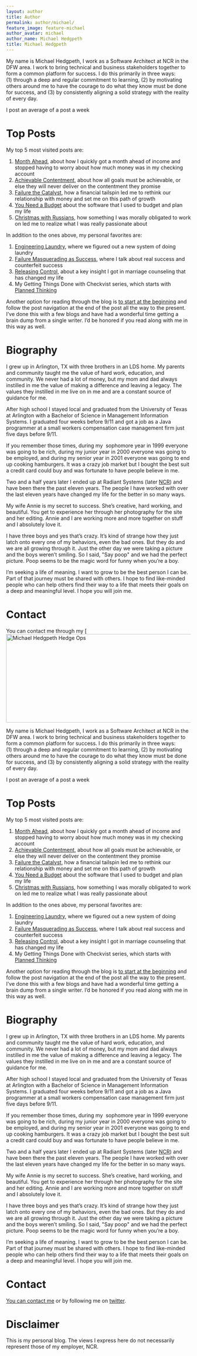 ```yaml
---
layout: author
title: Author
permalink: author/michael/
feature_image: feature-michael
author_avatar: michael
author_name: Michael Hedgpeth
title: Michael Hedgpeth
---
```


My name is Michael Hedgpeth, I work as a Software Architect at NCR in the DFW area. I work to bring technical and business stakeholders together to form a common platform for success. I do this primarily in three ways: (1) through a deep and regular commitment to learning, (2) by motivating others around me to have the courage to do what they know must be done for success, and (3) by consistently aligning a solid strategy with the reality of every day.

I post an average of a post a week

# Top Posts

My top 5 most visited posts are:

  1. [Month Ahead](/month-ahead/ "Month Ahead"), about how I quickly got a month ahead of income and stopped having to worry about how much money was in my checking account
  2. [Achievable Contentment](http://hedge-ops.com/achievable-contentment/ "Achievable Contentment"), about how all goals must be achievable, or else they will never deliver on the contentment they promise
  3. [Failure the Catalyst](http://hedge-ops.com/failure-the-catalyst/), how a financial tailspin led me to rethink our relationship with money and set me on this path of growth
  4. [You Need a Budget](http://hedge-ops.com/you-need-a-budget/ "You Need a Budget") about the software that I used to budget and plan my life
  5. [Christmas with Russians](http://hedge-ops.com/failure-the-catalyst/), how something I was morally obligated to work on led me to realize what I was really passionate about

In addition to the ones above, my personal favorites are:

  1. [Engineering Laundry](http://hedge-ops.com/engineering-laundry/ "Engineering Laundry"), where we figured out a new system of doing laundry
  2. [Failure Masquerading as Success](http://hedge-ops.com/failure-masquerading-as-success/ "Failure Masquerading as Success"), where I talk about real success and counterfeit success
  3. [Releasing Control](http://hedge-ops.com/releasing-control/ "Releasing Control"), about a key insight I got in marriage counseling that has changed my life
  4. My Getting Things Done with Checkvist series, which starts with [Planned Thinking](http://hedge-ops.com/planned-thinking/ "Planned Thinking")

Another option for reading through the blog is [to start at the beginning](http://hedge-ops.com/christmas-with-russians/ "Christmas with Russians") and follow the post navigation at the end of the post all the way to the present. I&#8217;ve done this with a few blogs and have had a wonderful time getting a brain dump from a single writer. I&#8217;d be honored if you read along with me in this way as well.

# Biography

I grew up in Arlington, TX with three brothers in an LDS home. My parents and community taught me the value of hard work, education, and community. We never had a lot of money, but my mom and dad always instilled in me the value of making a difference and leaving a legacy. The values they instilled in me live on in me and are a constant source of guidance for me.

After high school I stayed local and graduated from the University of Texas at Arlington with a Bachelor of Science in Management Information Systems. I graduated four weeks before 9/11 and got a job as a Java programmer at a small workers compensation case management firm just five days before 9/11.

If you remember those times, during my  sophomore year in 1999 everyone was going to be rich, during my junior year in 2000 everyone was going to be employed, and during my senior year in 2001 everyone was going to end up cooking hamburgers. It was a crazy job market but I bought the best suit a credit card could buy and was fortunate to have people believe in me.

Two and a half years later I ended up at Radiant Systems (later [NCR](http://www.ncr.com)) and have been there the past eleven years. The people I have worked with over the last eleven years have changed my life for the better in so many ways.

My wife Annie is my secret to success. She&#8217;s creative, hard working, and beautiful. You get to experience her through her photography for the site and her editing. Annie and I are working more and more together on stuff and I absolutely love it.

I have three boys and yes that&#8217;s crazy. It&#8217;s kind of strange how they just latch onto every one of my behaviors, even the bad ones. But they do and we are all growing through it. Just the other day we were taking a picture and the boys weren&#8217;t smiling. So I said, "Say poop" and we had the perfect picture. Poop seems to be the magic word for funny when you&#8217;re a boy.

I&#8217;m seeking a life of meaning. I want to grow to be the best person I can be. Part of that journey must be shared with others. I hope to find like-minded people who can help others find their way to a life that meets their goals on a deep and meaningful level. I hope you will join me.

# Contact

You can contact me through my [[<img class="wp-image-155 aligncenter" src="http://hedge-ops.com/wp-content/uploads/2014/05/Michael-Hedgpeth-Hedge-Ops-300x111.jpg" alt="Michael Hedgpeth Hedge Ops" width="650" height="241" srcset="http://hedge-ops.com/wp-content/uploads/2014/05/Michael-Hedgpeth-Hedge-Ops-300x111.jpg 300w, http://hedge-ops.com/wp-content/uploads/2014/05/Michael-Hedgpeth-Hedge-Ops.jpg 851w" sizes="(max-width: 650px) 100vw, 650px" />](http://hedge-ops.com/wp-content/uploads/2014/05/Michael-Hedgpeth-Hedge-Ops.jpg)

My name is Michael Hedgpeth, I work as a Software Architect at NCR in the DFW area. I work to bring technical and business stakeholders together to form a common platform for success. I do this primarily in three ways: (1) through a deep and regular commitment to learning, (2) by motivating others around me to have the courage to do what they know must be done for success, and (3) by consistently aligning a solid strategy with the reality of every day.

I post an average of a post a week

# Top Posts

My top 5 most visited posts are:

  1. [Month Ahead](http://hedge-ops.com/month-ahead/ "Month Ahead"), about how I quickly got a month ahead of income and stopped having to worry about how much money was in my checking account
  2. [Achievable Contentment](http://hedge-ops.com/achievable-contentment/ "Achievable Contentment"), about how all goals must be achievable, or else they will never deliver on the contentment they promise
  3. [Failure the Catalyst](http://hedge-ops.com/failure-the-catalyst/), how a financial tailspin led me to rethink our relationship with money and set me on this path of growth
  4. [You Need a Budget](http://hedge-ops.com/you-need-a-budget/ "You Need a Budget") about the software that I used to budget and plan my life
  5. [Christmas with Russians](http://hedge-ops.com/failure-the-catalyst/), how something I was morally obligated to work on led me to realize what I was really passionate about

In addition to the ones above, my personal favorites are:

  1. [Engineering Laundry](http://hedge-ops.com/engineering-laundry/ "Engineering Laundry"), where we figured out a new system of doing laundry
  2. [Failure Masquerading as Success](http://hedge-ops.com/failure-masquerading-as-success/ "Failure Masquerading as Success"), where I talk about real success and counterfeit success
  3. [Releasing Control](http://hedge-ops.com/releasing-control/ "Releasing Control"), about a key insight I got in marriage counseling that has changed my life
  4. My Getting Things Done with Checkvist series, which starts with [Planned Thinking](http://hedge-ops.com/planned-thinking/ "Planned Thinking")

Another option for reading through the blog is [to start at the beginning](http://hedge-ops.com/christmas-with-russians/ "Christmas with Russians") and follow the post navigation at the end of the post all the way to the present. I&#8217;ve done this with a few blogs and have had a wonderful time getting a brain dump from a single writer. I&#8217;d be honored if you read along with me in this way as well.

# Biography

I grew up in Arlington, TX with three brothers in an LDS home. My parents and community taught me the value of hard work, education, and community. We never had a lot of money, but my mom and dad always instilled in me the value of making a difference and leaving a legacy. The values they instilled in me live on in me and are a constant source of guidance for me.

After high school I stayed local and graduated from the University of Texas at Arlington with a Bachelor of Science in Management Information Systems. I graduated four weeks before 9/11 and got a job as a Java programmer at a small workers compensation case management firm just five days before 9/11.

If you remember those times, during my  sophomore year in 1999 everyone was going to be rich, during my junior year in 2000 everyone was going to be employed, and during my senior year in 2001 everyone was going to end up cooking hamburgers. It was a crazy job market but I bought the best suit a credit card could buy and was fortunate to have people believe in me.

Two and a half years later I ended up at Radiant Systems (later [NCR](http://www.ncr.com)) and have been there the past eleven years. The people I have worked with over the last eleven years have changed my life for the better in so many ways.

My wife Annie is my secret to success. She&#8217;s creative, hard working, and beautiful. You get to experience her through her photography for the site and her editing. Annie and I are working more and more together on stuff and I absolutely love it.

I have three boys and yes that&#8217;s crazy. It&#8217;s kind of strange how they just latch onto every one of my behaviors, even the bad ones. But they do and we are all growing through it. Just the other day we were taking a picture and the boys weren&#8217;t smiling. So I said, "Say poop" and we had the perfect picture. Poop seems to be the magic word for funny when you&#8217;re a boy.

I&#8217;m seeking a life of meaning. I want to grow to be the best person I can be. Part of that journey must be shared with others. I hope to find like-minded people who can help others find their way to a life that meets their goals on a deep and meaningful level. I hope you will join me.

# Contact

[You can contact me](/contact/) or by following me on [twitter](https://twitter.com/michaelhedgpeth).

# Disclaimer

This is my personal blog. The views I express here do not necessarily represent those of my employer, NCR.